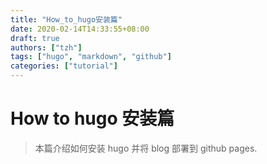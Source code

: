 ```yaml
---
title: "How_to_hugo安装篇"
date: 2020-02-14T14:33:55+08:00
draft: true
authors: ["tzh"]
tags: ["hugo", "markdown", "github"]
categories: ["tutorial"]
---
```


# How to hugo 安装篇

> 本篇介绍如何安装 hugo 并将 blog 部署到 github pages.